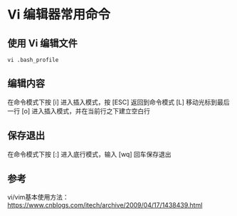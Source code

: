 # Vi 编辑器常用命令

## 使用 Vi 编辑文件

```
vi .bash_profile
```

## 编辑内容

在命令模式下按 [i] 进入插入模式，按 [ESC] 返回到命令模式
[L] 移动光标到最后一行
[o] 进入插入模式，并在当前行之下建立空白行

## 保存退出

在命令模式下按 [:] 进入底行模式，输入 [wq] 回车保存退出

## 参考

vi/vim基本使用方法：https://www.cnblogs.com/itech/archive/2009/04/17/1438439.html